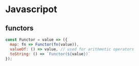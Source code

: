 # Javascripot

## functors
```js
const Functor = value => ({
  map: fn => Functor(fn(value)),
  valueOf: () => value, // used for arithmetic operators
  toString: () => `Functor(${value})`
});
```

